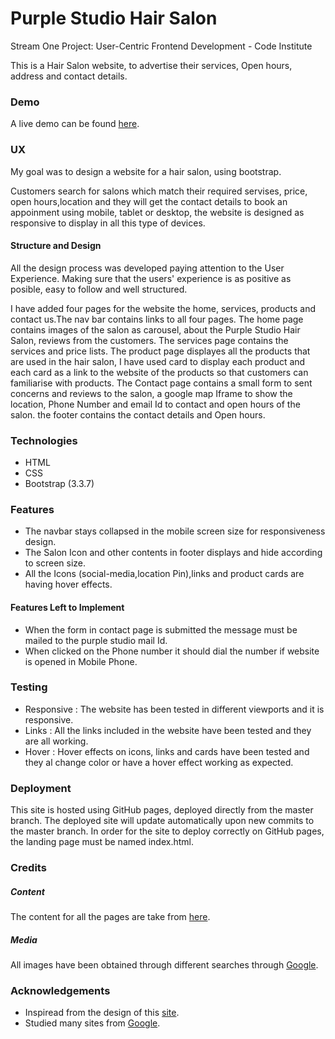 # Purple Studio Hair Salon

Stream One Project: User-Centric Frontend Development - Code Institute

This is a Hair Salon website, to advertise their services, Open hours, address and contact details.


### Demo

A live demo can be found [here](https://femy16.github.io/hair_salon/).

### UX

My goal was to design a website for a hair salon, using bootstrap.

Customers search for salons which match their required servises, price, open hours,location and they will get the contact details to book an appoinment using mobile, tablet or desktop, the website is designed as responsive to display in all this type of devices.

#### Structure and Design

All the design process was developed paying attention to the User Experience. Making sure that the users' experience is as positive as posible, easy to follow and well structured.

I have added four pages for the website the home, services, products and contact us.The nav bar contains links to all four pages. The home page contains images of the salon as carousel, about the Purple Studio Hair Salon, reviews from the customers.
The services page contains the services and price lists. The product page displayes all the products that are used in the hair salon, I have used card to display each product and each card as a link to the website of the products so that 
customers can familiarise with products. The Contact page contains a small form to sent concerns and reviews to the salon, a google map Iframe to show the location, Phone Number and email Id to contact and open hours of the salon.
the footer contains the contact details and Open hours.

### Technologies

+ HTML
+ CSS
+ Bootstrap (3.3.7)

### Features

+ The navbar stays collapsed in the mobile screen size for responsiveness design.
+ The Salon Icon and other contents in footer displays and hide according to screen size.
+ All the Icons (social-media,location Pin),links and product cards are having hover effects.

#### Features Left to Implement

+ When the form in contact page is submitted the message must be mailed to the purple studio mail Id. 
+ When clicked on the Phone number it should dial the number if website is opened in Mobile Phone.

### Testing

+ Responsive : The website has been tested in different viewports and it is responsive.
+ Links : All the links included in the website have been tested and they are all working.
+ Hover : Hover effects on icons, links and cards have been tested and they al change color or have a hover effect working as expected.

### Deployment

This site is hosted using GitHub pages, deployed directly from the master branch. The deployed site will update automatically upon new commits to the master branch. In order for the site to deploy correctly on GitHub pages, the landing page must be named index.html.

### Credits

##### Content

The content for all the pages are take from [here](http://mopboston.com/).

##### Media

All images have been obtained through different searches through [Google](www.google.com).

### Acknowledgements

+ Inspiread from the design of this [site](http://mopboston.com/).
+ Studied many sites from [Google](www.google.com).